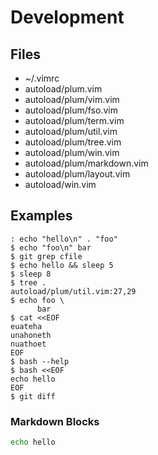 # Development

## Files

* ~/.vimrc
* autoload/plum.vim
* autoload/plum/vim.vim
* autoload/plum/fso.vim
* autoload/plum/term.vim
* autoload/plum/util.vim
* autoload/plum/tree.vim
* autoload/plum/win.vim
* autoload/plum/markdown.vim
* autoload/plum/layout.vim
* autoload/win.vim

## Examples

    : echo "hello\n" . "foo"
    $ echo "foo\n" bar
    $ git grep cfile
    $ echo hello && sleep 5
    $ sleep 8
    $ tree .
    autoload/plum/util.vim:27,29
    $ echo foo \
          bar
    $ cat <<EOF
    euateha
    unahoneth
    nuathoet
    EOF
    $ bash --help
    $ bash <<EOF
    echo hello
    EOF
    $ git diff

### Markdown Blocks
```sh
echo hello
```
